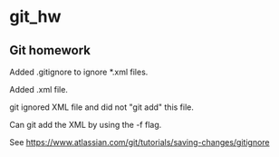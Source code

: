 # git_hw

## Git homework

Added .gitignore to ignore *.xml files.

Added .xml file.

git ignored XML file and did not "git add" this file.

Can git add the XML by using the -f flag.

See https://www.atlassian.com/git/tutorials/saving-changes/gitignore
